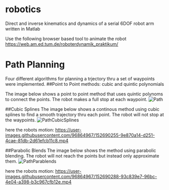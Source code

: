 # robotics
Direct and inverse kinematics and dynamics of a serial 6DOF robot arm written in Matlab


Use the following browser based tool to animate the robot
https://web.am.ed.tum.de/roboterdynamik_praktikum/


# Path Planning
Four different algorithms for planning a trjectory thru a set of waypoints were implemented.
##Point to Point methods: cubic and quintic polynomials

The image below shows a point to point method that uses quintic polynoms to connect the points. The robot makes a full stop at each waypoint.
![Path](https://user-images.githubusercontent.com/96864967/152689973-166e7668-1d7e-491f-b9a9-fa2f10d12d1b.png)

##Cubic Splines
The image below shows a continous method using cubic splines to find a smooth trajectory thru each point. The robot will not stop at the waypoints. 
![PathCubicSplines](https://user-images.githubusercontent.com/96864967/152690161-55ca5320-e841-46bd-84a5-63624dae5a84.png)

here the robots motion:
https://user-images.githubusercontent.com/96864967/152690255-9e870a14-d251-4cae-81db-2d61efcb11c8.mp4

##Parabolic Blends
The image below shows the method using parabolic blending. The robot will not reach the points but instead only approximate them. 
![PathParablends](https://user-images.githubusercontent.com/96864967/152690219-51905f67-48e5-4085-b66b-f8c11a17c0f0.png)

here the robots motion:
https://user-images.githubusercontent.com/96864967/152690288-93c839e7-96bc-4e04-a398-b3c967cfb12e.mp4


